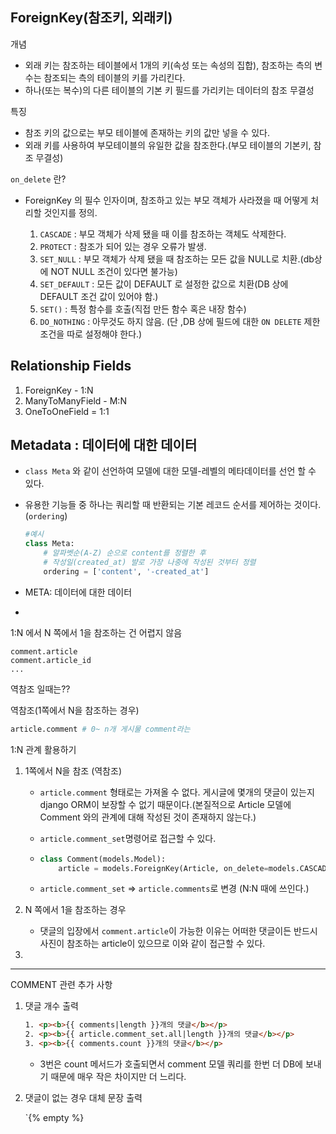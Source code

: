 ## ForeignKey(참조키, 외래키)

개념 

- 외래 키는 참조하는 테이블에서 1개의 키(속성 또는 속성의 집합), 참조하는 측의 변수는 참조되는 측의 테이블의 키를 가리킨다.
- 하나(또는 복수)의 다른 테이블의 기본 키 필드를 가리키는 데이터의 참조 무결성

특징

- 참조 키의 값으로는 부모 테이블에 존재하는 키의 값만 넣을 수 있다.
- 외래 키를 사용하여 부모테이블의 유일한 값을 참조한다.(부모 테이블의 기본키, 참조 무결성)



`on_delete` 란?

- ForeignKey 의 필수 인자이며, 참조하고 있는 부모 객체가 사라졌을 때 어떻게 처리할 것인지를 정의.

  1. `CASCADE` : 부모 객체가 삭제 됐을 때 이를 참조하는 객체도 삭제한다.
  2. `PROTECT` : 참조가 되어 있는 경우 오류가 발생.
  3. `SET_NULL` : 부모 객체가 삭제 됐을 때 참조하는 모든 값을 NULL로 치환.(db상에 NOT NULL 조건이 있다면 불가능)
  4. `SET_DEFAULT` : 모든 값이 DEFAULT 로 설정한 값으로 치환(DB 상에 DEFAULT 조건 값이 있어야 함.)
  5. `SET()` : 특정 함수를 호출(직접 만든 함수 혹은 내장 함수)
  6. `DO_NOTHING` : 아무것도 하지 않음. (단 ,DB 상에 필드에 대한 `ON DELETE` 제한 조건을 따로 설정해야 한다.)

  

## Relationship Fields

1. ForeignKey - 1:N
2. ManyToManyField - M:N
3. OneToOneField = 1:1



## Metadata : 데이터에 대한 데이터

- `class Meta` 와 같이 선언하여 모델에 대한 모델-레벨의 메타데이터를 선언 할 수 있다.

- 유용한 기능들 중 하나는 쿼리할 때 반환되는 기본 레코드 순서를 제어하는 것이다.(`ordering`)

  ```python
  #예시
  class Meta:
      # 알파벳순(A-Z) 순으로 content를 정렬한 후
      # 작성일(created_at) 뱔로 가장 나중에 작성된 것부터 정렬
      ordering = ['content', '-created_at']
  ```

- META: 데이터에 대한 데이터

- 

 1:N 에서 N 쪽에서 1을 참조하는 건 어렵지 않음

```shell
comment.article
comment.article_id
...
```

역참조 일때는??

역참조(1쪽에서 N을 참조하는 경우)

```python
article.comment # 0~ n개 게시물 comment라는 
```

1:N 관계 활용하기

1. 1쪽에서 N을 참조 (역참조)

   - `article.comment` 형태로는 가져올 수 없다. 게시글에 몇개의 댓글이 있는지 django ORM이 보장할 수 없기 때문이다.(본질적으로 Article 모델에 Comment 와의 관계에 대해 작성된 것이 존재하지 않는다.)

   - `article.comment_set`명령어로 접근할 수 있다.

   - ```python
     class Comment(models.Model):
         article = models.ForeignKey(Article, on_delete=models.CASCADE, related_name='comments')
     ```

   - `article.comment_set` => `article.comments`로 변경 (N:N 때에 쓰인다.)

2. N 쪽에서 1을 참조하는 경우 

   - 댓글의 입장에서 `comment.article`이 가능한 이유는 어떠한 댓글이든 반드시 사진이 참조하는 article이 있으므로 이와 같이 접근할 수 있다.

3. 

---

COMMENT 관련 추가 사항

1. 댓글 개수 출력

   ```html
   1. <p><b>{{ comments|length }}개의 댓글</b></p>
   2. <p><b>{{ article.comment_set.all|length }}개의 댓글</b></p>
   3. <p><b>{{ comments.count }}개의 댓글</b></p>
   ```

   - 3번은 count 메서드가 호출되면서 comment 모델 쿼리를 한번 더 DB에 보내기 때문에 매우 작은 차이지만 더 느리다.

2. 댓글이 없는 경우 대체 문장 출력

   `{% empty %}